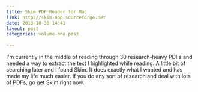 ```yaml
---
title: Skim PDF Reader for Mac
link: http://skim-app.sourceforge.net
date: 2013-10-30 14:41
layout: post
categories: volume-one post
  
---
```



I'm currently in the middle of reading through 30 research-heavy PDFs and needed a way to extract the text I highlighted while reading. A little bit of searching later and I found Skim. It does exactly what I wanted and has made my life much easier. If you do any sort of research and deal with lots of PDFs, go get Skim right now.
